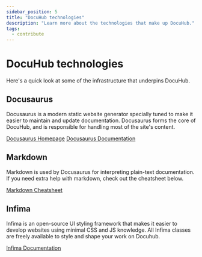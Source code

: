 ```yaml
---
sidebar_position: 5
title: "DocuHub technologies"
description: "Learn more about the technologies that make up DocuHub."
tags:
  - contribute
---
```


# DocuHub technologies

Here's a quick look at some of the infrastructure that underpins DocuHub.

## Docusaurus
Docusaurus is a modern static website generator specially tuned to make it easier to maintain and update documentation. Docusaurus forms the core of DocuHub, and is responsible for handling most of the site's content.

<a class="button button--active button--primary" href="https://docusaurus.io/">Docusaurus Homepage</a>
<a class="button button--active button--primary" href="https://docusaurus.io/docs/">Docusaurus Documentation</a>

## Markdown
Markdown is used by Docusaurus for interpreting plain-text documentation. If you need extra help with markdown, check out the cheatsheet below.

<a class="button button--active button--primary" href="https://github.com/adam-p/markdown-here/wiki/Markdown-Cheatsheet">Markdown Cheatsheet</a>

## Infima
Infima is an open-source UI styling framework that makes it easier to develop websites using minimal CSS and JS knowledge. All Infima classes are freely available to style and shape your work on Docuhub.

<a class="button button--active button--primary" href="https://docusaurus.io/docs/">Infima Documentation</a>

<!-- TODO: TinaCMS was listed in the original list of cheat sheets, but its relevance to DocuHub is unclear. -->
<!-- Original link: https://tina.io/ -->